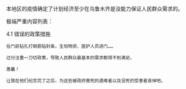 本地区的疫情确定了计划经济至少在乌鲁木齐是没能力保证人民群众需求的。

极端严重内容列表：

4.1 错误的政策措施

    在门前钻孔打钢筋贴封条，生怕物资、医护人员进门……

    过分注重一刀切政策，导致人民群众最基本的需求都得不到满足。

    愚蠢！

    让我在他们纪念完了之后，为这些被政府害死的遇难者以及没死的受害者哀悼吧。